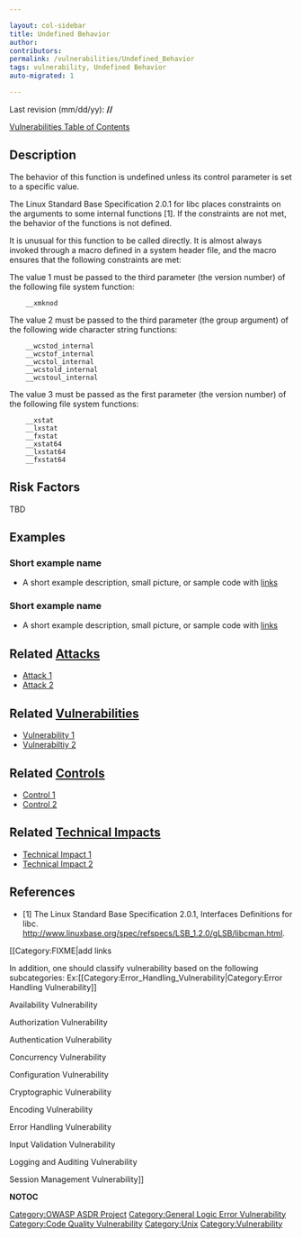 ```yaml
---

layout: col-sidebar
title: Undefined Behavior
author: 
contributors: 
permalink: /vulnerabilities/Undefined_Behavior
tags: vulnerability, Undefined Behavior
auto-migrated: 1

---
```


Last revision (mm/dd/yy): **//**

[Vulnerabilities Table of Contents](ASDR_TOC_Vulnerabilities "wikilink")

## Description

The behavior of this function is undefined unless its control parameter
is set to a specific value.

The Linux Standard Base Specification 2.0.1 for libc places constraints
on the arguments to some internal functions \[1\]. If the constraints
are not met, the behavior of the functions is not defined.

It is unusual for this function to be called directly. It is almost
always invoked through a macro defined in a system header file, and the
macro ensures that the following constraints are met:

The value 1 must be passed to the third parameter (the version number)
of the following file system function:

```
    __xmknod
```

The value 2 must be passed to the third parameter (the group argument)
of the following wide character string functions:

```
    __wcstod_internal
    __wcstof_internal
    __wcstol_internal
    __wcstold_internal
    __wcstoul_internal
```

The value 3 must be passed as the first parameter (the version number)
of the following file system functions:

```
    __xstat
    __lxstat
    __fxstat
    __xstat64
    __lxstat64
    __fxstat64
```

## Risk Factors

TBD

## Examples

### Short example name

  -
    A short example description, small picture, or sample code with
    [links](http://www.site.com)

### Short example name

  -
    A short example description, small picture, or sample code with
    [links](http://www.site.com)

## Related [Attacks](Attacks "wikilink")

  - [Attack 1](Attack_1 "wikilink")
  - [Attack 2](Attack_2 "wikilink")

## Related [Vulnerabilities](Vulnerabilities "wikilink")

  - [Vulnerability 1](Vulnerability_1 "wikilink")
  - [Vulnerabiltiy 2](Vulnerabiltiy_2 "wikilink")

## Related [Controls](Controls "wikilink")

  - [Control 1](Control_1 "wikilink")
  - [Control 2](Control_2 "wikilink")

## Related [Technical Impacts](Technical_Impacts "wikilink")

  - [Technical Impact 1](Technical_Impact_1 "wikilink")
  - [Technical Impact 2](Technical_Impact_2 "wikilink")

## References

  - \[1\] The Linux Standard Base Specification 2.0.1, Interfaces
    Definitions for libc.
    <http://www.linuxbase.org/spec/refspecs/LSB_1.2.0/gLSB/libcman.html>.

\[\[Category:FIXME|add links

In addition, one should classify vulnerability based on the following
subcategories:
Ex:\[\[Category:Error_Handling_Vulnerability|Category:Error Handling
Vulnerability\]\]

Availability Vulnerability

Authorization Vulnerability

Authentication Vulnerability

Concurrency Vulnerability

Configuration Vulnerability

Cryptographic Vulnerability

Encoding Vulnerability

Error Handling Vulnerability

Input Validation Vulnerability

Logging and Auditing Vulnerability

Session Management Vulnerability\]\]

__NOTOC__

[Category:OWASP ASDR Project](Category:OWASP_ASDR_Project "wikilink")
[Category:General Logic Error
Vulnerability](Category:General_Logic_Error_Vulnerability "wikilink")
[Category:Code Quality
Vulnerability](Category:Code_Quality_Vulnerability "wikilink")
[Category:Unix](Category:Unix "wikilink")
[Category:Vulnerability](Category:Vulnerability "wikilink")